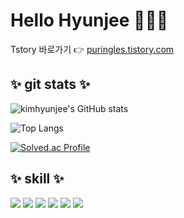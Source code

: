 # Hello Hyunjee 🙋🏻‍♀

Tstory 바로가기 👉 [puringles.tistory.com](https://puringles.tistory.com)

<!--
**kimhyunjee/kimhyunjee** is a ✨ _special_ ✨ repository because its `README.md` (this file) appears on your GitHub profile.

Here are some ideas to get you started:

- 🔭 I’m currently working on ...
- 🌱 I’m currently learning ...
- 👯 I’m looking to collaborate on ...
- 🤔 I’m looking for help with ...
- 💬 Ask me about ...
- 📫 How to reach me: ...
- 😄 Pronouns: ...
- ⚡ Fun fact: ...
-->

## ✨ git stats ✨
![kimhyunjee's GitHub stats](https://github-readme-stats.vercel.app/api?username=kimhyunjee&show_icons=true&theme=buefy)

![Top Langs](https://github-readme-stats.vercel.app/api/top-langs/?username=kimhyunjee&layout=compact&theme=buefy)

[![Solved.ac Profile](http://mazassumnida.wtf/api/v2/generate_badge?boj=ysk30430)](https://solved.ac/ysk30430/)


## ✨ skill ✨

<div align=left> 
  <img src="https://img.shields.io/badge/react-61DAFB?style=for-the-badge&logo=react&logoColor=black"> 
  <img src="https://img.shields.io/badge/redux-764ABC?style=for-the-badge&logo=redux&logoColor=white"> 
  <img src="https://img.shields.io/badge/html5-E34F26?style=for-the-badge&logo=html5&logoColor=white"> 
  <img src="https://img.shields.io/badge/css-1572B6?style=for-the-badge&logo=css3&logoColor=white"> 
  <img src="https://img.shields.io/badge/javascript-F7DF1E?style=for-the-badge&logo=javascript&logoColor=black"> 
  <img src="https://img.shields.io/badge/styled%20components-DB7093?style=for-the-badge&logo=styledcomponents&logoColor=white"> 
</div>


